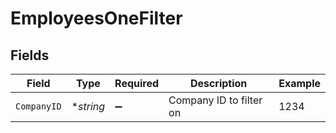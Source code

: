 # EmployeesOneFilter


## Fields

| Field                   | Type                    | Required                | Description             | Example                 |
| ----------------------- | ----------------------- | ----------------------- | ----------------------- | ----------------------- |
| `CompanyID`             | **string*               | :heavy_minus_sign:      | Company ID to filter on | 1234                    |